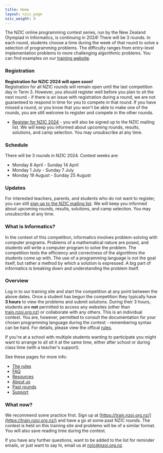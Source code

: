 ```yaml
---
title: Home
layout: nzic_page
nzic_weight: 0
---
```


The NZIC online programming contest series, run by the New Zealand Olympiad in Informatics, is continuing in 2024! There will be 3 rounds. In each round, students choose a time during the week of that round to solve a selection of programming problems. The difficulty ranges from entry-level implementation problems to more challenging algorithmic problems. You can find examples on our [training website](https://train.nzoi.org.nz/).

### Registration

**Registration for NZIC 2024 will open soon!**  
Registration for all NZIC rounds will remain open until the last competition day in Term 3. However, you should register well before you plan to sit the next round - if there is an issue with registration during a round, we are not guaranteed to respond in time for you to compete in that round. If you have missed a round, or you know that you won't be able to make one of the rounds, you are still welcome to register and compete in the other rounds.

- <a href = "https://forms.gle/bjtAa4oqr4am1uFZ8" target="_blank" rel="noopener noreferrer">Register for NZIC 2024</a> - you will also be signed up to the NZIC mailing list. We will keep you informed about upcoming rounds, results, solutions, and camp selection. You may unsubscribe at any time.

### Schedule

There will be 3 rounds in NZIC 2024. Contest weeks are:

- Monday 8 April - Sunday 14 April
- Monday 1 July - Sunday 7 July
- Monday 19 August - Sunday 25 August

### Updates

For interested teachers, parents, and students who do not want to register, you can still [sign up to the NZIC mailing list](https://forms.gle/Vhe8M6hUMfByhFAA8). We will keep you informed about upcoming rounds, results, solutions, and camp selection. You may unsubscribe at any time.

### What is Informatics?

In the context of this competition, informatics involves problem-solving with computer programs. Problems of a mathematical nature are posed, and students will write a computer program to solve the problem. The competition tests the efficiency and correctness of the algorithms the students come up with. The use of a programming language is not the goal itself, but rather a method by which a solution is expressed. A big part of informatics is breaking down and understanding the problem itself.

### Overview

Log in to our training site and start the competition at any point between the above dates. Once a student has begun the competition they typically have **3 hours** to view the problems and submit solutions. During their 3 hours, students are **not** permitted to access any websites (other than [train.nzoi.org.nz](https://train.nzoi.org.nz)) or collaborate with any others. This is an individual contest. You are, however, permitted to consult the documentation for your chosen programming language during the contest - remembering syntax can be hard. For details, please view the offical [rules](rules).

If you're at a school with multiple students wanting to participate you might want to arrange to all sit it at the same time, either after school or during class time (with a teacher's support).

See these pages for more info:

- [The rules](rules/)
- [FAQ](faq/)
- [Resources](resources/)
- [About us](about/)
- [Past rounds](past/)
- [Support](support/)

### What now?

We recommend some practice first. Sign up at [https://train.nzoi.org.nz/](https://train.nzoi.org.nz/) and have a go at some past NZIC rounds. The contest is held on this training site and problems will be of a similar format. You will also save reading time during the contest.

If you have any further questions, want to be added to the list for reminder emails, or just want to say hi, email us at [nzic@nzoi.org.nz](mailto:nzic@nzoi.org.nz).
